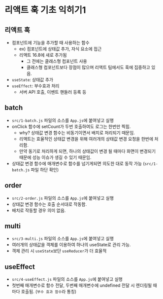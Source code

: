 # 리액트 훅 기초 익히기1

## 리액트 훅

- 컴포넌트에 기능을 추가할 때 사용하는 함수
  - ex) 컴포넌트에 상태값 추가, 자식 요소에 접근
  - 리액트 16.8에 새로 추가됨
    - 그 전에는 클래스형 컴포넌트 사용
    - 클래스형 컴포넌트보다 장점이 많으며 리액트 팀에서도 훅에 집중하고 있음.
- `useState`: 상태값 추가
- `useEffect`: 부수효과 처리
  - 서버 API 호출, 이벤트 핸들러 등록 등

## batch

- `src/1-batch.js` 파일의 소스를 `App.js`에 붙여넣고 실행
- onClick 함수에 setCount가 두번 호출하여도 로그는 한번만 찍힘.
  - why? 상태값 변경 함수는 비동기이면서 배치로 처리되기 때문임.
  - 리액트는 효율적인 상태값 변경을 위해 여러개의 상태값 변경 요청을 한번에 처리함.
  - 만약 동기로 처리하게 되면, 하나의 상태값이 변경 될 때마다 화면이 변경되기 때문에 성능 이슈가 생길 수 있기 때문임.
- 상태값 변경 함수에 매개변수로 함수를 넘기게되면 의도한 대로 동작 가능 (`src/1-batch.js` 파일 하단 확인)

## order

- `src/2-order.js` 파일의 소스를 `App.js`에 붙여넣고 실행
- 상태값 변경 함수는 호출 순서대로 작동함.
- 배치로 작동할 경우 의미 없음.

## multi

- `src/3-multi.js` 파일의 소스를 `App.js`에 붙여넣고 실행
- 여러개의 상태값을 객체를 이용하여 하나의 useState로 관리 가능.
- 객체 관리 시 `useState`보단 `useReducer`가 더 효율적

## useEffect

- `src/4-useEffect.js` 파일의 소스를 `App.js`에 붙여넣고 실행
- 첫번째 매개변수로 함수 전달, 두번째 매개변수에 undefined 전달 시 렌더링될 때 마다 호출됨. (`부수 효과 함수`라 통칭)